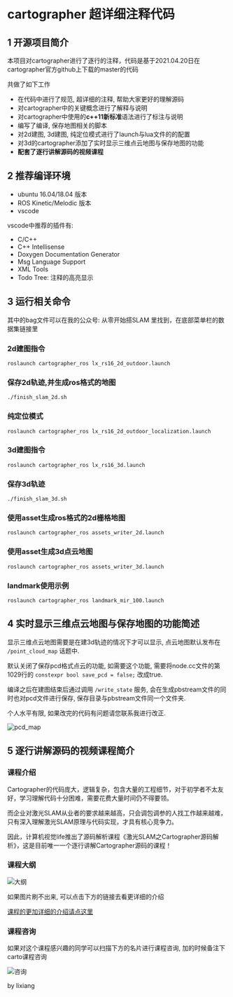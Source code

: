 # cartographer 超详细注释代码

## 1 开源项目简介
本项目对cartographer进行了逐行的注释，代码是基于2021.04.20日在cartographer官方github上下载的master的代码

共做了如下工作
- 在代码中进行了规范, 超详细的注释, 帮助大家更好的理解源码
- 对cartographer中的关键概念进行了解释与说明
- 对cartographer中使用的**c++11新标准**语法进行了标注与说明
- 编写了编译, 保存地图相关的脚本
- 对2d建图, 3d建图, 纯定位模式进行了launch与lua文件的的配置
- 对3d的cartographer添加了实时显示三维点云地图与保存地图的功能
- **配套了逐行讲解源码的视频课程**

## 2 推荐编译环境
- ubuntu 16.04/18.04 版本
- ROS Kinetic/Melodic 版本
- vscode

vscode中推荐的插件有: 
- C/C++
- C++ Intellisense
- Doxygen Documentation Generator
- Msg Language Support
- XML Tools
- Todo Tree: 注释的高亮显示


## 3 运行相关命令

其中的bag文件可以在我的公众号: 从零开始搭SLAM  里找到，在底部菜单栏的数据集链接里

### 2d建图指令
`roslaunch cartographer_ros lx_rs16_2d_outdoor.launch`

### 保存2d轨迹,并生成ros格式的地图
`./finish_slam_2d.sh`

### 纯定位模式
`roslaunch cartographer_ros lx_rs16_2d_outdoor_localization.launch`

### 3d建图指令
`roslaunch cartographer_ros lx_rs16_3d.launch`

### 保存3d轨迹
`./finish_slam_3d.sh`

### 使用asset生成ros格式的2d栅格地图
`roslaunch cartographer_ros assets_writer_2d.launch`

### 使用asset生成3d点云地图
`roslaunch cartographer_ros assets_writer_3d.launch`

### landmark使用示例
`roslaunch cartographer_ros landmark_mir_100.launch`


## 4 实时显示三维点云地图与保存地图的功能简述
显示三维点云地图需要是在建3d轨迹的情况下才可以显示, 点云地图默认发布在 `/point_cloud_map` 话题中.

默认关闭了保存pcd格式点云的功能, 如需要这个功能, 需要将node.cc文件的第1029行的 `constexpr bool save_pcd = false;` 改成true.

编译之后在建图结束后通过调用 `/write_state` 服务, 会在生成pbstream文件的同时也对pcd文件进行保存, 保存目录与pbstream文件同一个文件夹.

个人水平有限, 如果改完的代码有问题请您联系我进行改正.

![pcd_map](src/cartographer/docs/pcd_map.png)

## 5 逐行讲解源码的视频课程简介

### 课程介绍
Cartographer的代码庞大，逻辑复杂，包含大量的工程细节，对于初学者不太友好，学习理解代码十分困难，需要花费大量时间仍不得要领。

而企业对激光SLAM从业者的要求越来越高，只会调包调参的人找工作越来越难，只有深入理解激光SLAM原理与代码实现，才具有核心竞争力。

因此，计算机视觉life推出了源码解析课程《激光SLAM之Cartographer源码解析》，这是目前唯一一个逐行讲解Cartographer源码的课程！

### 课程大纲
![大纲](src/cartographer/docs/outline.jpg)

如果图片刷不出来, 可以点击下方的链接去看更详细的介绍

[课程的更加详细的介绍请点这里](https://mp.weixin.qq.com/s?__biz=MzIxOTczOTM4NA==&mid=2247536585&idx=1&sn=58c6c3ec4e2fc1a8d88117be7564ae34&chksm=97d4aa5ea0a32348716c3234ce490eff86f37d1b6008280bbf22a30299729e1a43c7a3733946&mpshare=1&scene=1&srcid=01120cyJyNtBlZP9wC3tUoq5&sharer_sharetime=1641970495681&sharer_shareid=e0bf4e1cc54f09628a44697dfe50325e&exportkey=AWd55O3LN11%2Fsc56%2B2CRwCY%3D&acctmode=0&pass_ticket=uLujlwBtSAwv8dNpZkb4fWl9VRpVMyKGcuwTIOQOo5VUyboRc5Dav30xVPim0Esf&wx_header=0#rd)


### 课程咨询
如果对这个课程感兴趣的同学可以扫描下方的名片进行课程咨询, 加的时候备注下 carto课程咨询

![咨询](src/cartographer/docs/zixun.jpg)


by lixiang
